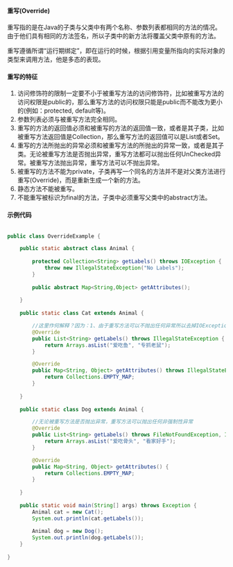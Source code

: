 #### 重写(Override)

重写指的是在Java的子类与父类中有两个名称、参数列表都相同的方法的情况。由于他们具有相同的方法签名，所以子类中的新方法将覆盖父类中原有的方法。

重写遵循所谓“运行期绑定”，即在运行的时候，根据引用变量所指向的实际对象的类型来调用方法，他是多态的表现。

#### 重写的特征

1. 访问修饰符的限制一定要不小于被重写方法的访问修饰符，比如被重写方法的访问权限是public的，那么重写方法的访问权限只能是public而不能改为更小的(例如：protected, default等)。
2. 参数列表必须与被重写方法完全相同。
3. 重写的方法的返回值必须和被重写的方法的返回值一致，或者是其子类，比如被重写方法返回值是Collection，那么重写方法的返回值可以是List或者Set。
4. 重写的方法所抛出的异常必须和被重写方法的所抛出的异常一致，或者是其子类。无论被重写方法是否抛出异常，重写方法都可以抛出任何UnChecked异常。被重写方法抛出异常，重写方法可以不抛出异常。
5. 被重写的方法不能为private，子类再写一个同名的方法并不是对父类方法进行重写(Override)，而是重新生成一个新的方法。
6. 静态方法不能被重写。
7. 不能重写被标识为final的方法，子类中必须重写父类中的abstract方法。

#### 示例代码

```java

public class OverrideExample {

	public static abstract class Animal {
		
		protected Collection<String> getLabels() throws IOException {
			throw new IllegalStateException("No Labels");
		}
		
		public abstract Map<String,Object> getAttributes();
		
	}
	
	public static class Cat extends Animal {

		//这里作何解释？因为：1、由于重写方法可以不抛出任何异常所以去掉IOException。2、重写方法又可以抛出任何UnCkehced Exception，故再加上IllegalStateException也是可以的。
		@Override
		public List<String> getLabels() throws IllegalStateException {
			return Arrays.asList("爱吃鱼", "专抓老鼠");
		}

		@Override
		public Map<String, Object> getAttributes() throws IllegalStateException {
			return Collections.EMPTY_MAP;
		}
		
	}
	
	public static class Dog extends Animal {

		//无论被重写方法是否抛出异常，重写方法可以抛出任何非强制性异常
		@Override
		public List<String> getLabels() throws FileNotFoundException, IllegalStateException {
			return Arrays.asList("爱吃骨头", "看家好手");
		}

		@Override
		public Map<String, Object> getAttributes() {
			return Collections.EMPTY_MAP;
		}
		
	}
	
	public static void main(String[] args) throws Exception {
		Animal cat = new Cat();
		System.out.println(cat.getLabels());
		
		Animal dog = new Dog();
		System.out.println(dog.getLabels());
	}
	
}

```